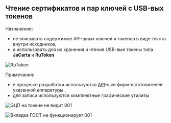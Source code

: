 Чтение сертификатов и пар ключей с USB-вых токенов
----
Назначение:
 - не вписывать содержимое API-шных ключей и токенов в виде текста внутри исходников,
 - а использовать для их хранения и чтения USB-вые токены типа **JaCarta** и **RuToken**

![RuToken](https://github.com/user-attachments/assets/36581299-380d-45c0-8ab4-57fba771ef61)

Примечания:
 - в процессе разработки используются [API](https://www.rutoken.ru/developers/sdk)-шки фирм-изготовителей указанной аппаратуры ,
 - для записи используются комплектные графические утилиты

![ЭЦП на токене не видит 001](https://github.com/user-attachments/assets/30764ad4-093b-4e6f-b7b9-14eb54bc6da2)

![Вкладка ГОСТ не функционирует 001](https://github.com/user-attachments/assets/8ea06322-ca9c-4c77-b8f6-1467f58da579)

